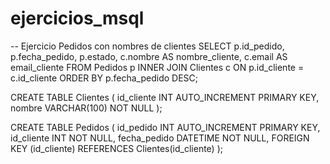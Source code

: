 # ejercicios_msql
-- Ejercicio Pedidos con nombres de clientes
SELECT 
    p.id_pedido,
    p.fecha_pedido,
    p.estado,
    c.nombre AS nombre_cliente,
    c.email AS email_cliente
FROM 
    Pedidos p
INNER JOIN 
    Clientes c ON p.id_cliente = c.id_cliente
ORDER BY 
    p.fecha_pedido DESC;

CREATE TABLE Clientes (
    id_cliente INT AUTO_INCREMENT PRIMARY KEY,
    nombre VARCHAR(100) NOT NULL
);

CREATE TABLE Pedidos (
    id_pedido INT AUTO_INCREMENT PRIMARY KEY,
    id_cliente INT NOT NULL,
    fecha_pedido DATETIME NOT NULL,
    FOREIGN KEY (id_cliente) REFERENCES Clientes(id_cliente)
);
